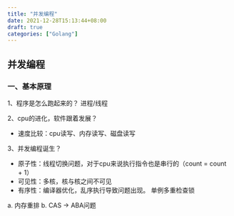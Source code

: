 ```yaml
---
title: "并发编程"
date: 2021-12-28T15:13:44+08:00
draft: true
categories: ["Golang"]
---
```


## 并发编程
### 一、基本原理
1、程序是怎么跑起来的？ 进程/线程

2、cpu的进化，软件跟着发展？
- 速度比较：cpu读写、内存读写、磁盘读写

3、并发编程诞生？ 
- 原子性：线程切换问题，对于cpu来说执行指令也是串行的（count = count + 1）
- 可见性：多核，核与核之间不可见
- 有序性：编译器优化，乱序执行导致问题出现。 单例多重检查锁

a. 内存重排
b. CAS -> ABA问题

